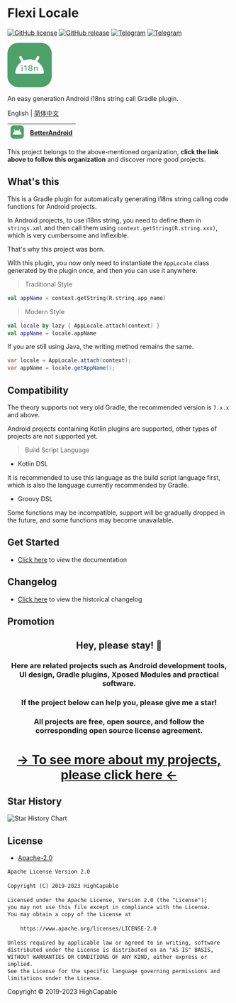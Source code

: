 # Flexi Locale

[![GitHub license](https://img.shields.io/github/license/BetterAndroid/FlexiLocale?color=blue)](https://github.com/BetterAndroid/FlexiLocale/blob/master/LICENSE)
[![GitHub release](https://img.shields.io/github/v/release/BetterAndroid/FlexiLocale?display_name=release&logo=github&color=green)](https://github.com/BetterAndroid/FlexiLocale/releases)
[![Telegram](https://img.shields.io/badge/discussion-Telegram-blue.svg?logo=telegram)](https://t.me/BetterAndroid)
[![Telegram](https://img.shields.io/badge/discussion%20dev-Telegram-blue.svg?logo=telegram)](https://t.me/HighCapable_Dev)

<img src="https://github.com/BetterAndroid/FlexiLocale/blob/master/img-src/icon.png?raw=true" width = "100" height = "100" alt="LOGO"/>

An easy generation Android i18ns string call Gradle plugin.

English | [简体中文](https://github.com/BetterAndroid/FlexiLocale/blob/master/README-zh-CN.md)

| <img src="https://github.com/BetterAndroid/.github/blob/main/img-src/logo.png?raw=true" width = "30" height = "30" alt="LOGO"/> | [BetterAndroid](https://github.com/BetterAndroid) |
|---------------------------------------------------------------------------------------------------------------------------------|---------------------------------------------------|

This project belongs to the above-mentioned organization, **click the link above to follow this organization** and discover more good projects.

## What's this

This is a Gradle plugin for automatically generating i18ns string calling code functions for Android projects.

In Android projects, to use i18ns string, you need to define them in `strings.xml` and then call them using `context.getString(R.string.xxx)`, which
is very cumbersome and inflexible.

That's why this project was born.

With this plugin, you now only need to instantiate the `AppLocale` class generated by the plugin once, and then you can use it anywhere.

> Traditional Style

```kotlin
val appName = context.getString(R.string.app_name)
```

> Modern Style

```kotlin
val locale by lazy { AppLocale.attach(context) }
val appName = locale.appName
```

If you are still using Java, the writing method remains the same.

```java
var locale = AppLocale.attach(context);
var appName = locale.getAppName();
```

## Compatibility

The theory supports not very old Gradle, the recommended version is `7.x.x` and above.

Android projects containing Kotlin plugins are supported, other types of projects are not supported yet.

> Build Script Language

- Kotlin DSL

It is recommended to use this language as the build script language first, which is also the language currently recommended by Gradle.

- Groovy DSL

Some functions may be incompatible, support will be gradually dropped in the future, and some functions may become unavailable.

## Get Started

- [Click here](https://github.com/BetterAndroid/FlexiLocale/blob/master/docs/guide.md) to view the documentation

## Changelog

- [Click here](https://github.com/BetterAndroid/FlexiLocale/blob/master/docs/changelog.md) to view the historical changelog

## Promotion

<!--suppress HtmlDeprecatedAttribute -->
<div align="center">
     <h2>Hey, please stay! 👋</h2>
     <h3>Here are related projects such as Android development tools, UI design, Gradle plugins, Xposed Modules and practical software. </h3>
     <h3>If the project below can help you, please give me a star! </h3>
     <h3>All projects are free, open source, and follow the corresponding open source license agreement. </h3>
     <h1><a href="https://github.com/fankes/fankes/blob/main/project-promote/README.md">→ To see more about my projects, please click here ←</a></h1>
</div>

## Star History

![Star History Chart](https://api.star-history.com/svg?repos=BetterAndroid/FlexiLocale&type=Date)

## License

- [Apache-2.0](https://www.apache.org/licenses/LICENSE-2.0)

```
Apache License Version 2.0

Copyright (C) 2019-2023 HighCapable

Licensed under the Apache License, Version 2.0 (the "License");
you may not use this file except in compliance with the License.
You may obtain a copy of the License at

    https://www.apache.org/licenses/LICENSE-2.0

Unless required by applicable law or agreed to in writing, software
distributed under the License is distributed on an "AS IS" BASIS,
WITHOUT WARRANTIES OR CONDITIONS OF ANY KIND, either express or implied.
See the License for the specific language governing permissions and
limitations under the License.
```

Copyright © 2019-2023 HighCapable